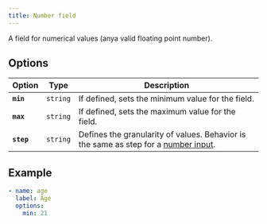 ```yaml
---
title: Number field
---
```


A field for numerical values (anya valid floating point number).

## Options

| Option | Type | Description |
| - | - | - |
| **`min`** | `string` | If defined, sets the minimum value for the field. |
| **`max`** | `string` | If defined, sets the maximum value for the field. |
| **`step`** | `string` | Defines the granularity of values. Behavior is the same as step for a [number input](https://developer.mozilla.org/en-US/docs/Web/HTML/Element/input/number). |

## Example

```yaml
- name: age
  label: Age
  options:
    min: 21
```